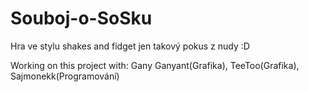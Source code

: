 # Souboj-o-SoSku

Hra ve stylu shakes and fidget jen takový pokus z nudy :D 

Working on this project with: Gany Ganyant(Grafika), TeeToo(Grafika), Sajmonekk(Programování)
